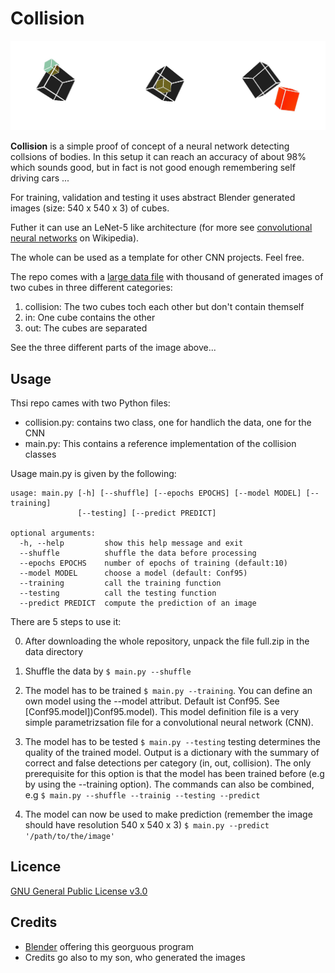# Collision
![collisions](banner.jpg)

**Collision** is a simple proof of concept of a neural network detecting collsions of bodies. In this setup it can reach an accuracy of about 98% which sounds good, but in fact is not good enough remembering self driving cars ...  

For training, validation and testing it uses abstract Blender generated images (size: 540 x 540 x 3) of cubes. 

Futher it can use an LeNet-5 like architecture (for more see [convolutional neural networks](https://en.wikipedia.org/wiki/Convolutional_neural_network) on Wikipedia). 

The whole can be used as a template for other CNN projects. Feel free.

The repo comes with a [large data file](data/full.zip) with thousand of generated images of two cubes in three different categories:
1. collision: The two cubes toch each other but don't contain themself
2. in: One cube contains the other
3. out: The cubes are separated

See the three different parts of the image above...

## Usage

Thsi repo cames with two Python files:
* collision.py: contains two class, one for handlich the data, one for the CNN
* main.py:      This contains a reference implementation of the collision classes

Usage main.py is given by the following:

```shell
usage: main.py [-h] [--shuffle] [--epochs EPOCHS] [--model MODEL] [--training]
               [--testing] [--predict PREDICT]

optional arguments:
  -h, --help         show this help message and exit
  --shuffle          shuffle the data before processing
  --epochs EPOCHS    number of epochs of training (default:10)
  --model MODEL      choose a model (default: Conf95)
  --training         call the training function
  --testing          call the testing function
  --predict PREDICT  compute the prediction of an image
```
There are 5 steps to use it:

0. After downloading the whole repository, unpack the file full.zip in the data directory

1. Shuffle the data by `$ main.py --shuffle`

2. The model has to be trained `$ main.py --training`. You can define an own model using the --model attribut. Default ist Conf95. See [Conf95.model])Conf95.model). This model definition file is a very simple parametrizsation file for a convolutional neural network (CNN).

3. The model has to be tested `$ main.py --testing`
   testing determines the quality of the trained model. Output is a dictionary with the summary of correct and false detections per category (in, out, collision). The only prerequisite for this option is that the model has been trained before (e.g by using the --training option). 
   The commands can also be combined, e.g `$ main.py --shuffle --trainig --testing --predict`

4. The model can now be used to make prediction (remember the image should have resolution  540 x 540 x 3) 
  `$ main.py --predict '/path/to/the/image' `


## Licence
[GNU General Public License v3.0](COPYING)

## Credits
* [Blender](http://blender.org) offering this georguous program
* Credits go also to my son, who generated the images 
